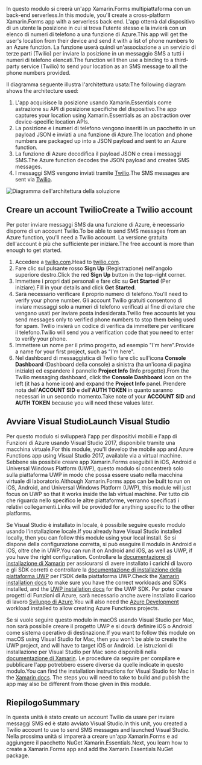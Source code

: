 <span data-ttu-id="2ea0a-101">In questo modulo si creerà un'app Xamarin.Forms multipiattaforma con un back-end serverless.</span><span class="sxs-lookup"><span data-stu-id="2ea0a-101">In this module, you'll create a cross-platform Xamarin.Forms app with a serverless back end.</span></span> <span data-ttu-id="2ea0a-102">L'app otterrà dal dispositivo di un utente la posizione in cui si trova l'utente stesso e la invierà con un elenco di numeri di telefono a una funzione di Azure.</span><span class="sxs-lookup"><span data-stu-id="2ea0a-102">This app will get the user's location from their device and send it with a list of phone numbers to an Azure function.</span></span> <span data-ttu-id="2ea0a-103">La funzione userà quindi un'associazione a un servizio di terze parti (Twilio) per inviare la posizione in un messaggio SMS a tutti i numeri di telefono elencati.</span><span class="sxs-lookup"><span data-stu-id="2ea0a-103">The function will then use a binding to a third-party service (Twilio) to send your location as an SMS message to all the phone numbers provided.</span></span>

<span data-ttu-id="2ea0a-104">Il diagramma seguente illustra l'architettura usata:</span><span class="sxs-lookup"><span data-stu-id="2ea0a-104">The following diagram shows the architecture used:</span></span>

1. <span data-ttu-id="2ea0a-105">L'app acquisisce la posizione usando Xamarin.Essentials come astrazione su API di posizione specifiche del dispositivo.</span><span class="sxs-lookup"><span data-stu-id="2ea0a-105">The app captures your location using Xamarin.Essentials as an abstraction over device-specific location APIs.</span></span>
2. <span data-ttu-id="2ea0a-106">La posizione e i numeri di telefono vengono inseriti in un pacchetto in un payload JSON e inviati a una funzione di Azure.</span><span class="sxs-lookup"><span data-stu-id="2ea0a-106">The location and phone numbers are packaged up into a JSON payload and sent to an Azure function.</span></span>
3. <span data-ttu-id="2ea0a-107">La funzione di Azure decodifica il payload JSON e crea i messaggi SMS.</span><span class="sxs-lookup"><span data-stu-id="2ea0a-107">The Azure function decodes the JSON payload and creates SMS messages.</span></span>
4. <span data-ttu-id="2ea0a-108">I messaggi SMS vengono inviati tramite [Twilio](http://twilio.com).</span><span class="sxs-lookup"><span data-stu-id="2ea0a-108">The SMS messages are sent via [Twilio](http://twilio.com).</span></span>

![Diagramma dell'architettura della soluzione](../media/1-architecture.png)

## <a name="create-a-twilio-account"></a><span data-ttu-id="2ea0a-110">Creare un account Twilio</span><span class="sxs-lookup"><span data-stu-id="2ea0a-110">Create a Twilio account</span></span>

<span data-ttu-id="2ea0a-111">Per poter inviare messaggi SMS da una funzione di Azure, è necessario disporre di un account Twilio.</span><span class="sxs-lookup"><span data-stu-id="2ea0a-111">To be able to send SMS messages from an Azure function, you'll need a Twilio account.</span></span> <span data-ttu-id="2ea0a-112">La versione gratuita dell'account è più che sufficiente per iniziare.</span><span class="sxs-lookup"><span data-stu-id="2ea0a-112">The free account is more than enough to get started.</span></span>

1. <span data-ttu-id="2ea0a-113">Accedere a [twilio.com](https://twilio.com).</span><span class="sxs-lookup"><span data-stu-id="2ea0a-113">Head to [twilio.com](https://twilio.com).</span></span>
2. <span data-ttu-id="2ea0a-114">Fare clic sul pulsante rosso **Sign Up** (Registrazione) nell'angolo superiore destro.</span><span class="sxs-lookup"><span data-stu-id="2ea0a-114">Click the red **Sign Up** button in the top-right corner.</span></span>
3. <span data-ttu-id="2ea0a-115">Immettere i propri dati personali e fare clic su **Get Started** (Per iniziare).</span><span class="sxs-lookup"><span data-stu-id="2ea0a-115">Fill in your details and click **Get Started**.</span></span>
4. <span data-ttu-id="2ea0a-116">Sarà necessario verificare il proprio numero di telefono.</span><span class="sxs-lookup"><span data-stu-id="2ea0a-116">You'll need to verify your phone number.</span></span> <span data-ttu-id="2ea0a-117">Gli account Twilio gratuiti consentono di inviare messaggi solo a numeri di telefono verificati al fine di evitare che vengano usati per inviare posta indesiderata.</span><span class="sxs-lookup"><span data-stu-id="2ea0a-117">Twilio free accounts let you send messages only to verified phone numbers to stop them being used for spam.</span></span> <span data-ttu-id="2ea0a-118">Twilio invierà un codice di verifica da immettere per verificare il telefono.</span><span class="sxs-lookup"><span data-stu-id="2ea0a-118">Twilio will send you a verification code that you need to enter to verify your phone.</span></span>
5. <span data-ttu-id="2ea0a-119">Immettere un nome per il primo progetto, ad esempio "I'm here".</span><span class="sxs-lookup"><span data-stu-id="2ea0a-119">Provide a name for your first project, such as "I'm here".</span></span>
6. <span data-ttu-id="2ea0a-120">Nel dashboard di messaggistica di Twilio fare clic sull'icona **Console Dashboard** (Dashboard della console) a sinistra (ha un'icona di pagina iniziale) ed espandere il pannello **Project Info** (Info progetto).</span><span class="sxs-lookup"><span data-stu-id="2ea0a-120">From the Twilio messaging dashboard, click the **Console Dashboard** icon on the left (it has a home icon) and expand the **Project Info** panel.</span></span> <span data-ttu-id="2ea0a-121">Prendere nota dell'**ACCOUNT SID** e dell'**AUTH TOKEN** in quanto saranno necessari in un secondo momento.</span><span class="sxs-lookup"><span data-stu-id="2ea0a-121">Take note of your **ACCOUNT SID** and **AUTH TOKEN** because you will need these values later.</span></span>

## <a name="launch-visual-studio"></a><span data-ttu-id="2ea0a-122">Avviare Visual Studio</span><span class="sxs-lookup"><span data-stu-id="2ea0a-122">Launch Visual Studio</span></span>

<span data-ttu-id="2ea0a-123">Per questo modulo si svilupperà l'app per dispositivi mobili e l'app di Funzioni di Azure usando Visual Studio 2017, disponibile tramite una macchina virtuale.</span><span class="sxs-lookup"><span data-stu-id="2ea0a-123">For this module, you'll develop the mobile app and Azure Functions app using Visual Studio 2017, available via a virtual machine.</span></span> <span data-ttu-id="2ea0a-124">Sebbene sia possibile creare app Xamarin.Forms eseguibili in iOS, Android e Universal Windows Platform (UWP), questo modulo si concentrerà solo sulla piattaforma UWP in modo che possa essere usato nella macchina virtuale di laboratorio.</span><span class="sxs-lookup"><span data-stu-id="2ea0a-124">Although Xamarin.Forms apps can be built to run on iOS, Android, and Universal Windows Platform (UWP), this module will just focus on UWP so that it works inside the lab virtual machine.</span></span> <span data-ttu-id="2ea0a-125">Per tutto ciò che riguarda nello specifico le altre piattaforme, verranno specificati i relativi collegamenti.</span><span class="sxs-lookup"><span data-stu-id="2ea0a-125">Links will be provided for anything specific to the other platforms.</span></span>

<!-- TODO - add HoL link button here -->

<span data-ttu-id="2ea0a-126">Se Visual Studio è installato in locale, è possibile seguire questo modulo usando l'installazione locale.</span><span class="sxs-lookup"><span data-stu-id="2ea0a-126">If you already have Visual Studio installed locally, then you can follow this module using your local install.</span></span> <span data-ttu-id="2ea0a-127">Se si dispone della configurazione corretta, si può eseguire il modulo in Android e iOS, oltre che in UWP.</span><span class="sxs-lookup"><span data-stu-id="2ea0a-127">You can run it on Android and iOS, as well as UWP, if you have the right configuration.</span></span> <span data-ttu-id="2ea0a-128">Controllare la [documentazione di installazione di Xamarin](https://docs.microsoft.com/xamarin/cross-platform/get-started/installation/windows) per assicurarsi di avere installato i carichi di lavoro e gli SDK corretti e controllare la [documentazione di installazione della piattaforma UWP](https://docs.microsoft.com/visualstudio/cross-platform/develop-apps-for-the-universal-windows-platform-uwp#requirements) per l'SDK della piattaforma UWP.</span><span class="sxs-lookup"><span data-stu-id="2ea0a-128">Check the [Xamarin installation docs](https://docs.microsoft.com/xamarin/cross-platform/get-started/installation/windows) to make sure you have the correct workloads and SDKs installed, and the [UWP installation docs](https://docs.microsoft.com/visualstudio/cross-platform/develop-apps-for-the-universal-windows-platform-uwp#requirements) for the UWP SDK.</span></span> <span data-ttu-id="2ea0a-129">Per poter creare progetti di Funzioni di Azure, sarà necessario anche avere installato il carico di lavoro [Sviluppo di Azure](https://docs.microsoft.com/azure/azure-functions/functions-develop-vs#prerequisites).</span><span class="sxs-lookup"><span data-stu-id="2ea0a-129">You will also need the [Azure Development](https://docs.microsoft.com/azure/azure-functions/functions-develop-vs#prerequisites) workload installed to allow creating Azure Functions projects.</span></span>

<span data-ttu-id="2ea0a-130">Se si vuole seguire questo modulo in macOS usando Visual Studio per Mac, non sarà possibile creare il progetto UWP e si dovrà definire iOS o Android come sistema operativo di destinazione.</span><span class="sxs-lookup"><span data-stu-id="2ea0a-130">If you want to follow this module on macOS using Visual Studio for Mac, then you won't be able to create the UWP project, and will have to target iOS or Android.</span></span> <span data-ttu-id="2ea0a-131">Le istruzioni di installazione per Visual Studio per Mac sono disponibili nella [documentazione di Xamarin](https://docs.microsoft.com/visualstudio/cross-platform/setup-and-install#mac-setup-apple-id-xcode-and-xamarin). Le procedure da seguire per compilare e pubblicare l'app potrebbero essere diverse da quelle indicate in questo modulo.</span><span class="sxs-lookup"><span data-stu-id="2ea0a-131">You can find the installation instructions for Visual Studio for Mac in the [Xamarin docs](https://docs.microsoft.com/visualstudio/cross-platform/setup-and-install#mac-setup-apple-id-xcode-and-xamarin). The steps you will need to take to build and publish the app may also be different from those given in this module.</span></span>

## <a name="summary"></a><span data-ttu-id="2ea0a-132">Riepilogo</span><span class="sxs-lookup"><span data-stu-id="2ea0a-132">Summary</span></span>

<span data-ttu-id="2ea0a-133">In questa unità è stato creato un account Twilio da usare per inviare messaggi SMS ed è stato avviato Visual Studio.</span><span class="sxs-lookup"><span data-stu-id="2ea0a-133">In this unit, you created a Twilio account to use to send SMS messages and launched Visual Studio.</span></span> <span data-ttu-id="2ea0a-134">Nella prossima unità si imparerà a creare un'app Xamarin.Forms e ad aggiungere il pacchetto NuGet Xamarin.Essentials.</span><span class="sxs-lookup"><span data-stu-id="2ea0a-134">Next, you learn how to create a Xamarin.Forms app and add the Xamarin.Essentials NuGet package.</span></span>